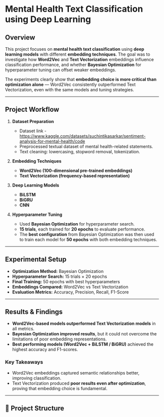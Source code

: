 #  Mental Health Text Classification using Deep Learning

##  Overview
This project focuses on **mental health text classification** using **deep learning models** with different **embedding techniques**. The goal was to investigate how **Word2Vec** and **Text Vectorization** embeddings influence classification performance, and whether **Bayesian Optimization** for hyperparameter tuning can offset weaker embeddings.  

The experiments clearly show that **embedding choice is more critical than optimization alone** — Word2Vec consistently outperformed Text Vectorization, even with the same models and tuning strategies.

---

##  Project Workflow
1. **Dataset Preparation**
   - Dataset link - https://www.kaggle.com/datasets/suchintikasarkar/sentiment-analysis-for-mental-health/code
   - Preprocessed textual dataset of mental health-related statements.
   - Text cleaning: lowercasing, stopword removal, tokenization.

3. **Embedding Techniques**
   - **Word2Vec (100-dimensional pre-trained embeddings)**
   - **Text Vectorization (frequency-based representation)**

4. **Deep Learning Models**
   - **BiLSTM**
   - **BiGRU**
   - **CNN**

5. **Hyperparameter Tuning**
   - Used **Bayesian Optimization** for hyperparameter search.  
   - **15 trials**, each trained for **20 epochs** to evaluate performance.  
   - The **best configuration** from Bayesian Optimization was then used to train each model for **50 epochs** with both embedding techniques.

---

##  Experimental Setup
- **Optimization Method:** Bayesian Optimization  
- **Hyperparameter Search:** 15 trials × 20 epochs  
- **Final Training:** 50 epochs with best hyperparameters  
- **Embeddings Compared:** Word2Vec vs Text Vectorization  
- **Evaluation Metrics:** Accuracy, Precision, Recall, F1-Score  

---

##  Results & Findings
- **Word2Vec-based models outperformed Text Vectorization models** in all metrics.
- **Bayesian Optimization improved results**, but it could not overcome the limitations of poor embedding representations.
- **Best performing models (Word2Vec + BiLSTM / BiGRU)** achieved the highest accuracy and F1-scores.

### Key Takeaways
- Word2Vec embeddings captured semantic relationships better, improving classification.
- Text Vectorization produced **poor results even after optimization**, proving that embedding choice is fundamental.

---

## 📂 Project Structure
